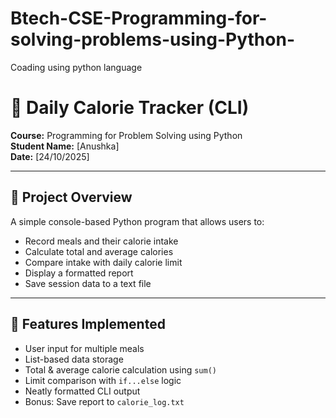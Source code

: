 # Btech-CSE-Programming-for-solving-problems-using-Python-
Coading using python language
# 🥗 Daily Calorie Tracker (CLI)

**Course:** Programming for Problem Solving using Python  
**Student Name:** [Anushka]  
**Date:** [24/10/2025]

---

## 📘 Project Overview
A simple console-based Python program that allows users to:
- Record meals and their calorie intake
- Calculate total and average calories
- Compare intake with daily calorie limit
- Display a formatted report
- Save session data to a text file

---

## 🧠 Features Implemented
- User input for multiple meals  
- List-based data storage  
- Total & average calorie calculation using `sum()`  
- Limit comparison with `if...else` logic  
- Neatly formatted CLI output  
- Bonus: Save report to `calorie_log.txt`

